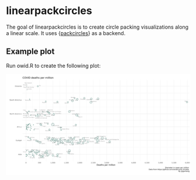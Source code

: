 
# linearpackcircles

<!-- badges: start -->
<!-- badges: end -->

The goal of linearpackcircles is to create circle packing visualizations along a linear scale. It uses {[packcircles](https://github.com/mbedward/packcircles)} as a backend.  


## Example plot

Run owid.R to create the following plot:  

![](outputs/final_plot.png)
